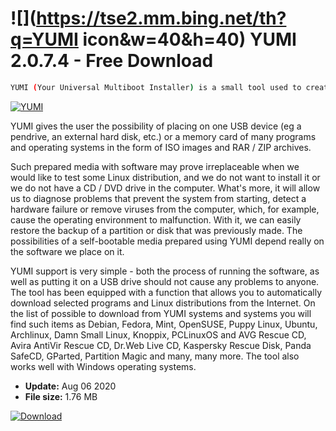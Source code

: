 # ![](https://tse2.mm.bing.net/th?q=YUMI icon&w=40&h=40) YUMI 2.0.7.4 - Free Download

```sh
YUMI (Your Universal Multiboot Installer) is a small tool used to create bootable USB media with operating systems, antivirus software, computer diagnostics tools and partition cloning.
```
[![YUMI](https:https://tse3.mm.bing.net/th?id=OIP.eejPjYJWQauIB5edmnXXoAHaFj&pid=Api)](https://softexe.net/win/system/other/yumi:hphh.html)

YUMI gives the user the possibility of placing on one USB device (eg a pendrive, an external hard disk, etc.) or a memory card of many programs and operating systems in the form of ISO images and RAR / ZIP archives.
 
 Such prepared media with software may prove irreplaceable when we would like to test some Linux distribution, and we do not want to install it or we do not have a CD / DVD drive in the computer. What's more, it will allow us to diagnose problems that prevent the system from starting, detect a hardware failure or remove viruses from the computer, which, for example, cause the operating environment to malfunction. With it, we can easily restore the backup of a partition or disk that was previously made. The possibilities of a self-bootable media prepared using YUMI depend really on the software we place on it.
 
 YUMI support is very simple - both the process of running the software, as well as putting it on a USB drive should not cause any problems to anyone. The tool has been equipped with a function that allows you to automatically download selected programs and Linux distributions from the Internet. On the list of possible to download from YUMI systems and systems you will find such items as Debian, Fedora, Mint, OpenSUSE, Puppy Linux, Ubuntu, Archlinux, Damn Small Linux, Knoppix, PCLinuxOS and AVG Rescue CD, Avira AntiVir Rescue CD, Dr.Web Live CD, Kaspersky Rescue Disk, Panda SafeCD, GParted, Partition Magic and many, many more. The tool also works well with Windows operating systems.


- **Update:** Aug 06 2020
- **File size:** 1.76 MB

[![Download](https://cdn.softexe.net/static/img/download.png)](https://softexe.net/win/system/other/yumi:hphh.html)

